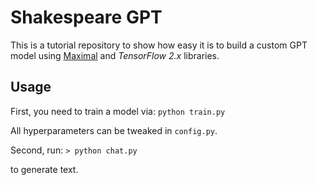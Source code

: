 # Shakespeare GPT
This is a tutorial repository to show how easy it is to build a custom GPT model using [Maximal](https://github.com/IvanBongiorni/maximal) and *TensorFlow 2.x* libraries.


## Usage
First, you need to train a model via:
```python train.py```

All hyperparameters can be tweaked in `config.py`.

Second, run:
```> python chat.py```

to generate text.

